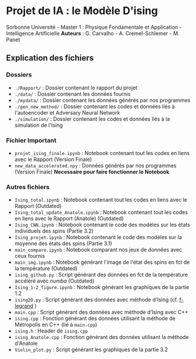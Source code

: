 # Projet de IA : le Modèle D'ising
Sorbonne Université - Master 1 : Physique Fondamentale et Application - Intelligence Artificielle
**Auteurs** : G. Carvalho - A. Cremel-Schlemer - M. Panet

## Explication des fichiers

### Dossiers
- `./Rapport/` : Dossier contenant le rapport du projet
- `./data/` : Dossier contenant les données fournis
- `./mydata/` : Dossier contenant les données générés par nos programmes
- `./gen_new_method/` : Dossier contenant les codes et données liés à l'autoencoder et Adversary Neural Network
- `./simulation/` : Dossier contenant les codes et données liés à la simulation de l'Ising

### Fichier Important
- `projet_ising_finale.ipynb` : Notebook contenant tout les codes en liens avec le Rapport (Version Finale)
- `new_data_accelerated.npy` : Données générés par nos programmes (Version Finale) **Necessaire pour faire fonctionner le Notebook**

### Autres fichiers
- `Ising_total.ipynb` : Notebook contenant tout les codes en liens avec le Rapport (Outdated)
- `Ising_total_update_Anatole.ipynb` : Notebook contenant tout les codes en liens avec le Rapport (Anatole) (Outdated)
- `Ising_CNN.ipynb` : Notebook contenant le code des modéles sur les états individuels des spins (Partie 3.2)
- `Ising_projet.ipynb` : Notebook contenant le code des modéles sur la moyenne des états des spins (Partie 3.1)
- `main_compare.ipynb` : Notebook comparant nos jeux de données avec ceux fournis
- `main_img.ipynb` : Notebook générant l'image de l'état des spins en fct de la température (Outdated)
- `ising_github.py` : Script générant des données en fct de la température accéléré avec *numba* (Outdated)
- `Ising_1-2_figure.ipynb` : Notebook générant les graphiques de la partie 1.2
- `ising2D.py` : Script générant des données avec méthode d'Ising (cf. [f-legrand](https://www.f-legrand.fr/scidoc/docmml/sciphys/physistat/ising2d/ising2d.html) )
- `main.cpp` : Script générant des données avec méthode d'Ising avec C++
- `ising.cpp` : Fonction générant des données utilisant la méthode de Métropolis en C++ (lié à `main.cpp`)
- `ising.h` : Header de `ising.cpp`
- `ising_Anatole.cpp` : Fonction générant des données utilisant la méthode d'Anatole
- `Violin_plot.py` : Script générant les graphiques de la partie 3.2 